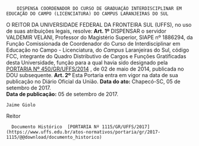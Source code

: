         DISPENSA COORDENADOR DO CURSO DE GRADUAÇÃO INTERDISCIPLINAR EM EDUCAÇÃO DO CAMPO (LICENCIATURA) DO CAMPUS LARANJEIRAS DO SUL  

 O REITOR DA UNIVERSIDADE FEDERAL DA FRONTEIRA SUL (UFFS), no uso de suas atribuições legais, resolve:   **Art. 1º** DISPENSAR o servidor VALDEMIR VELANI, Professor do Magistério Superior, SIAPE nº 1886294, da Função Comissionada de Coordenador do Curso de Interdisciplinar em Educação no Campo - Licenciatura, do *Campus* Laranjeiras do Sul, código FCC, integrante do Quadro Distributivo de Cargos e Funções Gratificadas desta Universidade, função para a qual havia sido designado pela [PORTARIA Nº 450/GR/UFFS/2014](https://www.uffs.edu.br/atos-normativos/portaria/gr/2014-0450)  , de 02 de maio de 2014, publicada no DOU subsequente.   **Art. 2º** Esta Portaria entra em vigor na data de sua publicação no Diário Oficial da União.      **Data do ato:** Chapecó-SC, 05 de setembro de 2017.   
 **Data de publicação:**  05 de setembro de 2017. 

    Jaime Giolo   
 Reitor 

      Documento Histórico  [PORTARIA Nº 1115/GR/UFFS/2017](https://www.uffs.edu.br/atos-normativos/portaria/gr/2017-1115/@@download/documento_historico)     
      